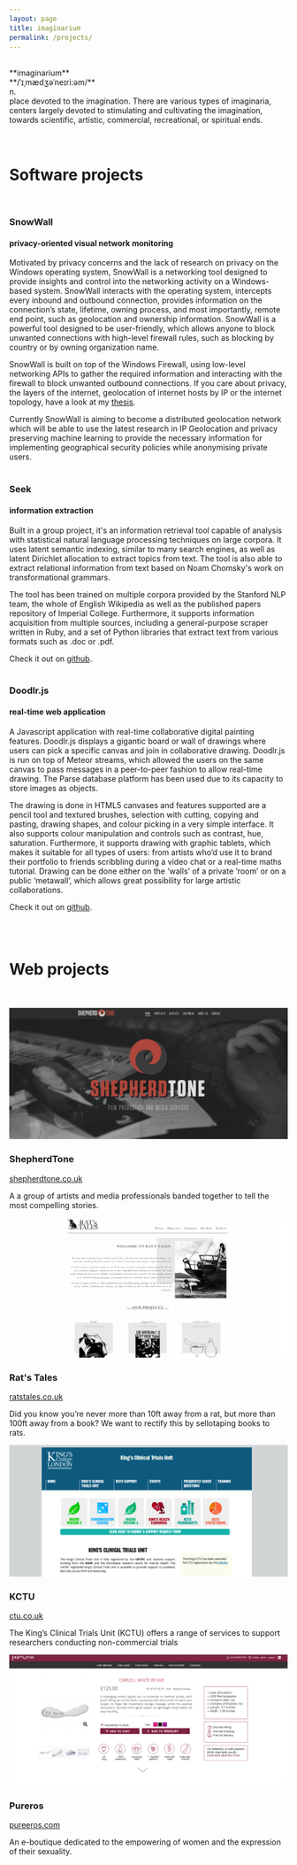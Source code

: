 ```yaml
---
layout: page
title: imaginarium
permalink: /projects/
---
```


<br/>
**imaginarium**<br/>
**/ˈ&#618;&#716;m&#230;d&#658;&#601;&#712;ne&#618;ri:&#601;m/**<br/>
n.<br/>
place devoted to the imagination. There are various types of imaginaria, centers largely devoted to stimulating and cultivating the imagination, towards scientific, artistic, commercial, recreational, or spiritual ends.
<br/>
<br/>
<br/>


# Software projects
<br/>

### SnowWall
#### privacy-oriented visual network monitoring
Motivated by privacy concerns and the lack of research on privacy on the Windows operating system, SnowWall is a networking tool designed to provide insights and control into the networking activity on a Windows-based system. SnowWall interacts with the operating system, intercepts every inbound and outbound connection, provides information on the connection’s state, lifetime, owning process, and most importantly, remote end point, such as geolocation and ownership information. SnowWall is a powerful tool designed to be user-friendly, which allows anyone to block unwanted connections with high-level firewall rules, such as blocking by country or by owning organization name.

SnowWall is built on top of the Windows Firewall, using low-level networking APIs to gather the required information and interacting with the firewall to block unwanted outbound connections.  If you care about privacy, the layers of the internet, geolocation of internet hosts by IP or the internet topology, have a look at my [thesis](/assets/files/snowwall.pdf).

Currently SnowWall is aiming to become a distributed geolocation network which will be able to use the latest research in IP Geolocation and privacy preserving machine learning to provide the necessary information for implementing geographical security policies while anonymising private users.
<br/>
<br/>


### Seek
#### information extraction
Built in a group project, it's an information retrieval tool capable of analysis with statistical natural language processing techniques on large corpora. It uses latent semantic indexing, similar to many search engines, as well as latent Dirichlet allocation to extract topics from text. The tool is also able to extract relational information from text based on Noam Chomsky's work on transformational grammars.

The tool has been trained on multiple corpora provided by the Stanford NLP team, the whole of English Wikipedia as well as the published papers repository of Imperial College. Furthermore, it supports information acquisition from multiple sources, including a general-purpose scraper written in Ruby, and a set of Python libraries that extract text from various formats such as .doc or .pdf.

Check it out on [github](https://github.com/mearlboro/seek-legacy).
<br/>
<br/>

### Doodlr.js
#### real-time web application
A Javascript application with real-time collaborative digital painting features. Doodlr.js displays a gigantic board or wall of drawings where users can pick a specific canvas and join in collaborative drawing. Doodlr.js is run on top of Meteor streams, which allowed the users on the same canvas to pass messages in a peer-to-peer fashion to allow real-time drawing. The Parse database platform has been used due to its capacity to store images as objects.

The drawing is done in HTML5 canvases and features supported are a pencil tool and textured brushes, selection with cutting, copying and pasting, drawing shapes, and colour picking in a very simple interface. It also supports colour manipulation and controls such as contrast, hue, saturation. Furthermore, it supports drawing with graphic tablets, which makes it suitable for all types of users: from artists who’d use it to brand their portfolio to friends scribbling during a video chat or a real-time maths tutorial. Drawing can be done either on the ’walls’ of a private ’room’ or on a public ‘metawall’, which allows great possibility for large artistic collaborations.

Check it out on [github](https://github.com/mearlboro/doodlr.js).

<br/>
<br/>


# Web projects
<br/>
<br/>


<div class="col-1-of-3">
	<a href="/assets/img/proj/shepherdtone.png" target="_blank"><img src="/assets/img/proj/shepherdtone.png"></a><br/>
</div>
<div class="col-2-of-3">
	<h3>ShepherdTone</h3>
	<p><a href="http://shepherdtone.co.uk" target="_blank">shepherdtone.co.uk</a></p>
	<p>A a group of artists and media professionals banded together to tell the most compelling stories.</p>
</div>

<div class="col-1-of-3">
    <a href="/assets/img/proj/ratstales.png" target="_blank"><img src="/assets/img/proj/ratstales.png"></a><br/>
</div>
<div class="col-2-of-3">
	<h3>Rat's Tales</h3>
	<p><a href="http://ratstales.co.uk" target="_blank">ratstales.co.uk</a></p>
	<p>Did you know you’re never more than 10ft away from a rat, but more than 100ft away from a book? We want to rectify this by sellotaping books to rats. </p>
</div>

<div class="col-1-of-3">
	<a href="/assets/img/proj/kctu.png" target="_blank"><img src="/assets/img/proj/kctu.png"></a><br/>
</div>
<div class="col-2-of-3">
	<h3>KCTU</h3>
	<p><a href="http://ctu.co.uk" target="_blank">ctu.co.uk</a></p>
	<p>The King’s Clinical Trials Unit (KCTU) offers a range of services to support researchers conducting non-commercial trials</p>
</div>

<div class="col-1-of-3">
	<a href="/assets/img/proj/pureeros.png" target="_blank"><img src="/assets/img/proj/pureeros.png"></a><br/>
</div>
<div class="col-2-of-3">
    <h3>Pureros</h3>
	<p><a href="http://pureeros.com" target="_blank">pureeros.com</a></p>
	<p>An e-boutique dedicated to the empowering of women and the expression of their sexuality.</p>
</div>

